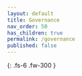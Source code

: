```yaml
---
layout: default
title: Governance
nav_order: 50
has_children: true
permalink: /governance
published: false
---
```


{: .fs-6 .fw-300 }
